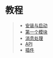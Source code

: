 # 教程

> - [安装与启动](./startup)
> - [第一个模块](./firstmodule)
> - [消息处理](./messagehandling)
> - [API](./api)
> - [插件](./plugin)
